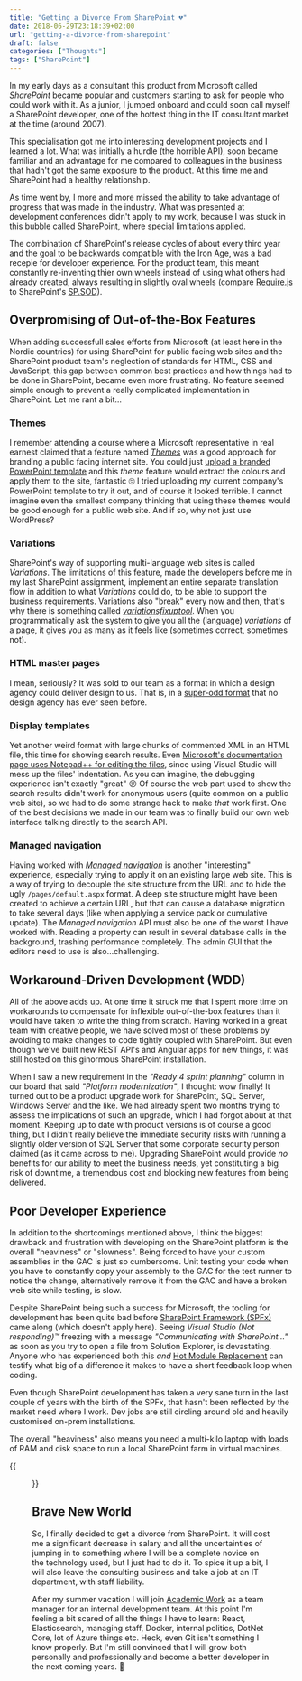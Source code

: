 ```yaml
---
title: "Getting a Divorce From SharePoint 💔"
date: 2018-06-29T23:18:39+02:00
url: "getting-a-divorce-from-sharepoint"
draft: false
categories: ["Thoughts"]
tags: ["SharePoint"]
---
```


In my early days as a consultant this product from Microsoft called _SharePoint_ became popular and customers starting to ask for people who could work with it. As a junior, I jumped onboard and could soon call myself a SharePoint developer, one of the hottest thing in the IT consultant market at the time (around 2007). 

This specialisation got me into interesting development projects and I learned a lot. What was initially a hurdle (the horrible API), soon became familiar and an advantage for me compared to colleagues in the business that hadn't got the same exposure to the product. At this time me and SharePoint had a healthy relationship.

As time went by, I more and more missed the ability to take advantage of progress that was made in the industry. What was presented at development conferences didn't apply to my work, because I was stuck in this bubble called SharePoint, where special limitations applied. 

The combination of SharePoint's release cycles of about every third year and the goal to be backwards compatible with the Iron Age, was a bad recepie for developer experience. For the product team, this meant constantly re-inventing thier own wheels instead of using what others had already created, always resulting in slightly oval wheels (compare [Require.js][1] to SharePoint's [SP.SOD][2]). 

## Overpromising of Out-of-the-Box Features

When adding successfull sales efforts from Microsoft (at least here in the Nordic countries) for using SharePoint for public facing web sites and the SharePoint product team's neglection of standards for HTML, CSS and JavaScript, this gap between common best practices and how things had to be done in SharePoint, became even more frustrating. No feature seemed simple enough to prevent a really complicated implementation in SharePoint. Let me rant a bit...

### Themes

I remember attending a course where a Microsoft representative in real earnest claimed that a feature named _[Themes][5]_ was a good approach for branding a public facing internet site. You could just [upload a branded PowerPoint template][6] and this _theme_ feature would extract the colours and apply them to the site, fantastic 🙄 I tried uploading my current company's PowerPoint template to try it out, and of course it looked terrible. I cannot imagine even the smallest company thinking that using these themes would be good enough for a public web site. And if so, why not just use WordPress?

### Variations

SharePoint's way of supporting multi-language web sites is called _Variations_. The limitations of this feature, made the developers before me in my last SharePoint assignment, implement an entire separate translation flow in addition to what _Variations_ could do, to be able to support the business requirements. Variations also "break" every now and then, that's why there is something called _[variationsfixuptool][7]_. When you programmatically ask the system to give you all the (language) _variations_ of a page, it gives you as many as it feels like (sometimes correct, sometimes not).

### HTML master pages

I mean, seriously? It was sold to our team as a format in which a design agency could deliver design to us. That is, in a [super-odd format][8] that no design agency has ever seen before.

### Display templates

Yet another weird format with large chunks of commented XML in an HTML file, this time for showing search results. Even [Microsoft's documentation page uses Notepad++ for editing the files][9], since using Visual Studio will mess up the files' indentation. As you can imagine, the debugging experience isn't exactly "great" 😕 Of course the web part used to show the search results didn't work for anonymous users (quite common on a public web site), so we had to do some strange hack to make _that_ work first. One of the best decisions we made in our team was to finally build our own web interface talking directly to the search API.

### Managed navigation

Having worked with _[Managed navigation][4]_ is another "interesting" experience, especially trying to apply it on an existing large web site. This is a way of trying to decouple the site structure from the URL and to hide the ugly `/pages/default.aspx` format. A deep site structure might have been created to achieve a certain URL, but that can cause a database migration to take several days (like when applying a service pack or cumulative update). The _Managed navigation_ API must also be one of the worst I have worked with. Reading a property can result in several database calls in the background, trashing performance completely. The admin GUI that the editors need to use is also...challenging. 

## Workaround-Driven Development (WDD)

All of the above adds up. At one time it struck me that I spent more time on workarounds to compensate for inflexible out-of-the-box features than it would have taken to write the thing from scratch. Having worked in a great team with creative people, we have solved most of these problems by avoiding to make changes to code tightly coupled with SharePoint. But even though we've built new REST API's and Angular apps for new things, it was still hosted on this ginormous SharePoint installation. 

When I saw a new requirement in the _"Ready 4 sprint planning"_ column in our board that said _"Platform modernization"_, I thought: wow finally! It turned out to be a product upgrade work for SharePoint, SQL Server, Windows Server and the like. We had already spent two months trying to assess the implications of such an upgrade, which I had forgot about at that moment. Keeping up to date with product versions is of course a good thing, but I didn't really believe the immediate security risks with running a slightly older version of SQL Server that some corporate security person claimed (as it came across to me). Upgrading SharePoint would provide _no_ benefits for our ability to meet the business needs, yet constituting a big risk of downtime, a tremendous cost and blocking new features from being delivered.

## Poor Developer Experience

In addition to the shortcomings mentioned above, I think the biggest drawback and frustration with developing on the SharePoint platform is the overall "heaviness" or "slowness". Being forced to have your custom assemblies in the GAC is just so cumbersome. Unit testing your code when you have to constantly copy your assembly to the GAC for the test runner to notice the change, alternatively remove it from the GAC and have a broken web site while testing, is slow. 

Despite SharePoint being such a success for Microsoft, the tooling for development has been quite bad before [SharePoint Framework (SPFx)][3] came along (which doesn't apply here). Seeing _Visual Studio (Not responding)™_ freezing with a message _"Communicating with SharePoint..."_ as soon as you try to open a file from Solution Explorer, is devastating. Anyone who has experienced both this _and_ [Hot Module Replacement][10] can testify what big of a difference it makes to have a short feedback loop when coding.

Even though SharePoint development has taken a very sane turn in the last couple of years with the birth of the SPFx, that hasn't been reflected by the market need where I work. Dev jobs are still circling around old and heavily customised on-prem installations.

The overall "heaviness" also means you need a multi-kilo laptop with loads of RAM and disk space to run a local SharePoint farm in virtual machines.

{{<figure src="/images/heavy-ride.jpg" alt="Running SharePoint on a laptop" class="image-border" caption="Running SharePoint on a laptop">}}

## Brave New World

So, I finally decided to get a divorce from SharePoint. It will cost me a significant decrease in salary and all the uncertainties of jumping in to something where I will be a complete novice on the technology used, but I just had to do it. To spice it up a bit, I will also leave the consulting business and take a job at an IT department, with staff liability.

After my summer vacation I will join [Academic Work][11] as a team manager for an internal development team. At this point I'm feeling a bit scared of all the things I have to learn: React, Elasticsearch, managing staff, Docker, internal politics, DotNet Core, lot of Azure things etc. Heck, even Git isn't something I know properly. But I'm still convinced that I will grow both personally and professionally and become a better developer in the next coming years. 🤩

[1]: http://requirejs.org/
[2]: http://www.ilovesharepoint.com/2010/08/sharepoint-scripts-on-demand-spsod.html
[3]: https://docs.microsoft.com/en-gb/sharepoint/dev/spfx/sharepoint-framework-overview
[4]: https://blog.mastykarz.nl/5-managed-navigation-challenges-sharepoint-2013/
[5]: https://docs.microsoft.com/en-gb/sharepoint/dev/solution-guidance/use-composed-looks-to-brand-sharepoint-sites
[6]: https://www.youtube.com/watch?v=RvTyVFVkfII
[7]: https://docs.microsoft.com/en-gb/previous-versions/office/sharepoint-server-2010/dd789633(v=office.14)
[8]: https://docs.microsoft.com/en-gb/sharepoint/dev/general-development/how-to-convert-an-html-file-into-a-master-page-in-sharepoint
[9]: https://docs.microsoft.com/en-gb/sharepoint/search/understanding-how-item-display-templates-and-hit-highlighting-work
[10]: https://webpack.js.org/concepts/hot-module-replacement/
[11]: https://www.academicwork.com/